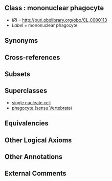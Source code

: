 
## Class : mononuclear phagocyte

 * *IRI* = http://purl.obolibrary.org/obo/CL_0000113
 * *Label* = mononuclear phagocyte

## Synonyms


## Cross-references


## Subsets


## Superclasses

 * [single nucleate cell](../../CL/26/CL_0000226.md)
 * [phagocyte (sensu Vertebrata)](../../CL/18/CL_0000518.md)

## Equivalencies


## Other Logical Axioms


## Other Annotations


## External Comments

